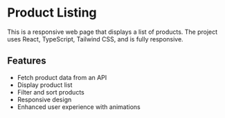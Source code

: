 # Product Listing

This is a responsive web page that displays a list of products. The project uses React, TypeScript, Tailwind CSS, and is fully responsive.

## Features

- Fetch product data from an API
- Display product list
- Filter and sort products
- Responsive design
- Enhanced user experience with animations